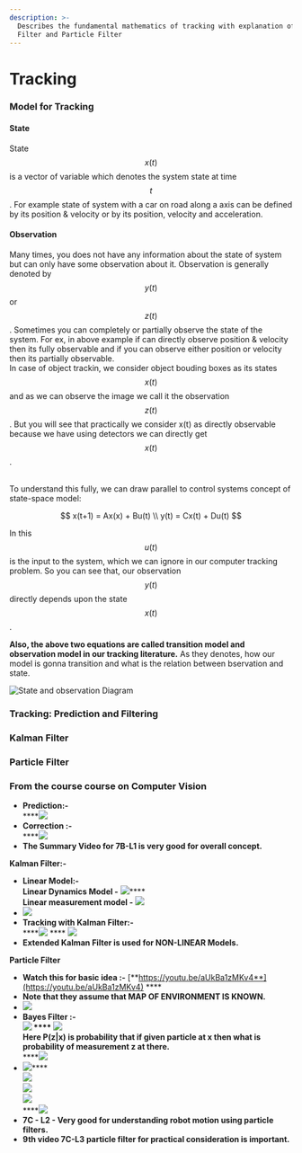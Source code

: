 ```yaml
---
description: >-
  Describes the fundamental mathematics of tracking with explanation of Kalman
  Filter and Particle Filter
---
```


# Tracking

### Model for Tracking

#### State

State $$x(t)$$ is a vector of variable which denotes the system state at time $$t$$. For example state of system with a car on road along a axis can be defined by its position & velocity or by its position, velocity and acceleration.&#x20;

#### Observation

Many times, you does not have any information about the state of system but can only have some observation about it. Observation is generally denoted by $$y(t)$$or $$z(t)$$. Sometimes you can completely or partially observe the state of the system. For ex, in above example if can directly observe position & velocity then its fully observable and if you can observe either position or velocity then its partially observable. \
In case of object trackin, we consider object bouding boxes as its states $$x(t)$$and as we  can observe the image we call it the observation $$z(t)$$. But you will see that practically we consider x(t) as directly observable because we have using detectors we can directly get $$x(t)$$.

\
To understand this fully, we can draw parallel to control systems concept of state-space model:

$$
x(t+1) = Ax(x) + Bu(t) \\
y(t) = Cx(t) + Du(t)
$$

In this $$u(t)$$is the input to the system, which we can ignore in our computer tracking problem. So you can see that, our observation $$y(t)$$ directly depends upon the state $$x(t)$$.&#x20;

**Also, the above two equations are called transition model and observation model in our tracking literature.** As they denotes, how our model is gonna transition and what is the relation between bservation and state.&#x20;

![State and observation Diagram](../.gitbook/assets/untitled-diagram.png)

### Tracking: Prediction and Filtering

### Kalman Filter

### Particle Filter



### From the course course on Computer Vision

* **Prediction:-** \
  ****![](https://lh4.googleusercontent.com/Demu25ZEzS6egpxowbNv9jFustshMo-CLFdaVm5qHoKFdoT4qbh-E3EPgS\_oLWRDmowiYUFbKUBPu6tNppwvqqIkvRecnXDXUxsPml4SYsIsBTYhLZUrUQ2P-iizk25QIxWh2Je0)
* **Correction :-**\
  ****![](https://lh3.googleusercontent.com/utONDfYkUnkagI\_P7\_pkioUsS2L57WJ3JNClDrKIWXXHgsOnesBr37spJi0-Y7FbHDwhnFzW1BJCwWjjZvgUC6ShGi3Fn0khufRQKkN3w7VrD7b7TSW2pn0c8yevf8vNsP7ULSdY)
* **The Summary Video for 7B-L1 is very good for overall concept.**

**Kalman Filter:-**&#x20;

* **Linear Model:-**\
  **Linear Dynamics Model -** ![](https://lh4.googleusercontent.com/z1TL5liNUEuaTJyiLtUJtRE89xqC0410HQYT2fqiKcqSwBKi4hf2gLPuqN1LSGlCgYEpv1l7rL9VLzkteHOg3K-gAjoYtIhzXfkBrUXS\_b\_wW6H4Qe7RvXiqhuXw02zbnHRBrwJA)****\
  **Linear measurement model -** ![](https://lh5.googleusercontent.com/kiGAdtKO3OAGeDIYhWKMsmUF6qNMsBSFo93WA8sSduTdABsBW9lS2m9uu1tMNkFc0i8rVumn6EDRsKyAYr-OJTSHRN8eVn\_qKZbxLe1BeUHMuCi43PgiBdVGIV2uNtLKCmx5OU0c)
* ![](https://lh4.googleusercontent.com/iCvwB-dYFKRfm7dBIsZyNzeQAA3sbQ11t0k7ScZBss-s5y9LCNKPEhzdsHodCUBa3Kj2Sthup0SdNgoJkg6VQuEhE0PTsxzM16tVvv\_GVo0fJWQ7cstJtu9fwOHAaqZ807L6IdLO)
* **Tracking with Kalman Filter:-**\
  ****![](https://lh6.googleusercontent.com/t5RCdeJjlvS-csB726vvz\_Mvyk\_PG6USLeNRiIJ3nxybXT4v6ULD8WtbeQfxI5mfwYMG5zt2xVWWKZGi\_Y9IFgZ9MuD3IWTsSQzHuophg-dXXaEL4NP\_OeC8WGQhJ1uSx6zwpIx7) **** ![](https://lh6.googleusercontent.com/L3bRzaYVE7epHU\_ZwRdzsC8sOMidBiHgggWqxGJgp0OVY22\_DIoWoq\_or9BVB\_RBgHQKmtbROIMJaCdbuUItcWppXLAd9jSUtI2VHXeqtRJ9rzoIiLMBXElSb7aAClHLhii3cBm7)
* **Extended Kalman Filter is used for NON-LINEAR Models.**&#x20;

**Particle Filter**

* **Watch this for basic idea :-** [**https://youtu.be/aUkBa1zMKv4**](https://youtu.be/aUkBa1zMKv4) ****&#x20;
* **Note that they assume that MAP OF ENVIRONMENT IS KNOWN.**
* ![](https://lh6.googleusercontent.com/c3nw5RqL9KE-5mBONGh\_Y0pFoBaQcwLLZiFOp2nj8TzLcAuovS4jJJhoSYqOWlv0vgE8snvYSMFYLdCkgBK5\_mOWpo5f4VYAfXemtCQXzYUJCmN-1Cdy2mglJJGX0bpr6\_L1D9bL)
* **Bayes Filter :-**\
  ****![](https://lh3.googleusercontent.com/ylF0inTzWSwRZFLYDENrQz5LzsBekvYQp8FFXbp-88BgOcjAEUKPFhJGZFxULiJROnz4GJEacukrW5AxgXKie782g1IjfcWqVmVsM3qLmK9178BzZjHjBzQNNYMqOqLdS704nUor) **** ![](https://lh6.googleusercontent.com/7YdnDVQFHwq\_tEf0sk0OPqgbEZj\_3MDUkdDUavEJ-KZ30eQYtGLtffYISQdQIe7rcXODGwkJ7eBbVBLLXvsuW26Q2XukyEEMpDccWb8i\_Y5H0ZHMRW8DLx6Han-tVqswiCWHceuy)****\
  **Here P(z|x) is probability that if given particle at x then what is probability of measurement z at there.**\
  ****![](https://lh5.googleusercontent.com/3cVmLbLBPcMrTCFPiG7aY5FmbTBg2VWD2GypkQiVMGGp6Dz43skA6D\_9QLD7-K4FXH2l8taKSTcYbe\_2k6db0qRsMWSkYhw4M3W4Mn4YwbRn-NMemJykBmyY0\_RUOQOZljLiMXmk)
* ![](https://lh4.googleusercontent.com/Z3FdEKqvccFNkSQi4r\_pYKdqWa-lgr4\_061lQKljkzpBFA5Ihe2pTjvOtRsd5CbhJmQcbjJGG-tLK-LDAN1Pycd0zFqmVOO202WsCH6mrGm413wLG3BhttiRy8aGN9FS3LfHv8Ur)****\
  ****![](https://lh4.googleusercontent.com/oLHJQlUZ7Cdrqmkx2Ejd9jaH-870PrrBzXv\_APd1X9NVdIVD4NySxtG4czyqCxi-6oFtThw43IRkRzFqK7lq8vtyz6FaQf0fTKRxTuz0LiFkU2eIxFT7vhgZcizLOLdFgNVDihDG)****\
  ****![](https://lh3.googleusercontent.com/7qaeK5XJB0Zw6HQ8iXQ00brVIdFpU4L4jnGdfn1JG8iEhk5IW2pHZj1qbV\_A15GR3L\_X14D6WQkSTgp-H-07Oz9yzgyrvWZRs2rnRc3GoiRRmqdqISmcPtn6feTRDDfP2y9ZR6xE)****\
  ****![](https://lh4.googleusercontent.com/0o6u2jcteyighYyE3THBCvgBzrMhEvOEYmOeVBIYmCz3aUQQNAEJ90yy7QxT-yJ-bbcNmMaTbfwrqBrhnsV\_qC8pmSZo8EIpdLR5IKrbehQzvGQzxUelWR6vW6TdNAzkJS5DdcMP)****\
  ****![](https://lh3.googleusercontent.com/vvoDOHXzToDGlCWDr5ZgvoupNWNl6JB6p1dr-XiaV8ZCCBqLp8MVtEBsX2JHhBOfE8\_Xq4wqRcM5uZIsFP\_yaFwm-SUjDCNy0KBdJFrT4ko5KJQvjLz1XS5s0tuxOZRE0JfsJxsc)
* **7C - L2 - Very good for understanding robot motion using particle filters.**
* **9th video 7C-L3 particle filter for practical consideration is important.**
